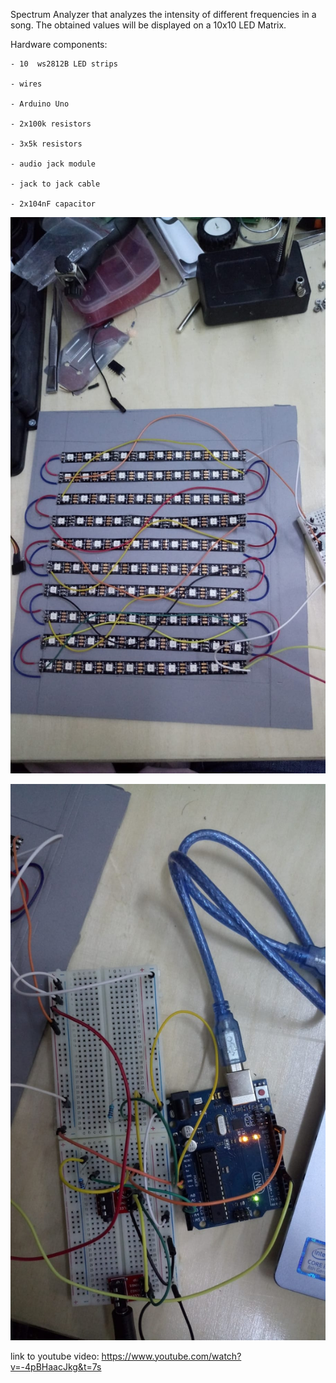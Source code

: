 Spectrum Analyzer that analyzes the intensity of different frequencies in a song. The obtained values will be displayed on a 10x10 LED Matrix. 

Hardware components:

    - 10  ws2812B LED strips
    
    - wires
    
    - Arduino Uno
    
    - 2x100k resistors
    
    - 3x5k resistors
    
    - audio jack module
    
    - jack to jack cable
    
    - 2x104nF capacitor
    
    
   ![LED matrix](images/matrixSpectrum.jpg)
     
     
     
   ![Connections](images/Spectrum.jpg)
   
   
   link to youtube video: https://www.youtube.com/watch?v=-4pBHaacJkg&t=7s
   
   
    
